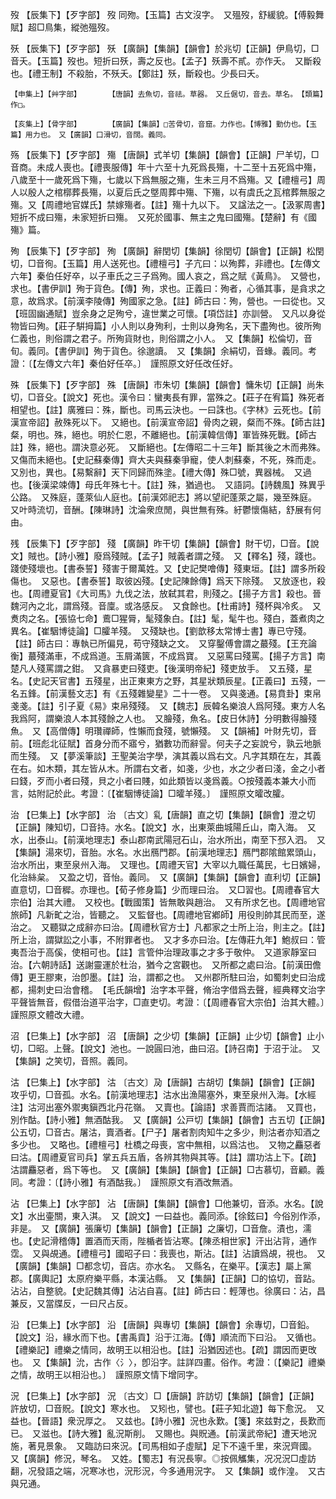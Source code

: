 <!-- { "loadSidebar": true } -->
歿	【辰集下】【歹字部】	歿	同歾。【玉篇】古文沒字。　又殟歿，舒緩貌。【傅毅舞賦】超□鳥集，縱弛殟歿。

殀	【辰集下】【歹字部】	殀	【廣韻】【集韻】【韻會】於兆切【正韻】伊鳥切，□音夭。【玉篇】歿也。短折曰殀，壽之反也。【孟子】殀壽不貳。亦作夭。　又斷殺也。【禮王制】不殺胎，不殀夭。【鄭註】殀，斷殺也。少長曰夭。

	【申集上】【艸字部】		【唐韻】去魚切，音祛。草器。　又丘倨切，音去。草名。　【類篇】作□。

	【亥集上】【骨字部】		【廣韻】【集韻】□苦骨切，音窟。力作也。【博雅】勤仂也。【玉篇】用力也。　又【廣韻】口滑切，音闊。義同。

殇	【辰集下】【歹字部】	殤	【唐韻】式羊切【集韻】【韻會】【正韻】尸羊切，□音商。未成人喪也。【禮喪服傳】年十六至十九死爲長殤，十二至十五死爲中殤，八歲至十一歲死爲下殤，七歲以下爲無服之殤，生未三月不爲殤。又【禮檀弓】周人以殷人之棺槨葬長殤，以夏后氏之墍周葬中殤、下殤，以有虞氏之瓦棺葬無服之殤。又【周禮地官媒氏】禁嫁殤者。【註】殤十九以下。　又諡法之一。【汲冢周書】短折不成曰殤，未家短折曰殤。　又死於國事、無主之鬼曰國殤。【楚辭】有《國殤》篇。

殉	【辰集下】【歹字部】	殉	【廣韻】辭閏切【集韻】徐閏切【韻會】【正韻】松閏切，□音徇。【玉篇】用人送死也。【禮檀弓】子亢曰：以殉葬，非禮也。【左傳文六年】秦伯任好卒，以子車氏之三子爲殉。國人哀之，爲之賦《黃鳥》。　又營也，求也。【書伊訓】殉于貨色。【傳】殉，求也。正義曰：殉者，心循其事，是貪求之意，故爲求。【前漢李陵傳】殉國家之急。【註】師古曰：殉，營也。一曰從也。又【班固幽通賦】豈余身之足殉兮，違世業之可懷。【項岱註】亦訓營。　又凡以身從物皆曰殉。【莊子騈拇篇】小人則以身殉利，士則以身殉名，天下盡殉也。彼所殉仁義也，則俗謂之君子。所殉貨財也，則俗謂之小人。　又【集韻】松倫切，音旬。義同。【書伊訓】殉于貨色。徐邈讀。　又【集韻】余絹切，音蝝。義同。考證：〔【左傳文六年】秦伯好任卒。〕　謹照原文好任改任好。 

殊	【辰集下】【歹字部】	殊	【唐韻】市朱切【集韻】【韻會】慵朱切【正韻】尚朱切，□音殳。【說文】死也。漢令曰：蠻夷長有罪，當殊之。【莊子在宥篇】殊死者相望也。【註】廣雅曰：殊，斷也。司馬云決也。一曰誅也。《字林》云死也。【前漢宣帝詔】赦殊死以下。　又絕也。【前漢宣帝詔】骨肉之親，粲而不殊。【師古註】粲，明也。殊，絕也。明於仁恩，不離絕也。【前漢韓信傳】軍皆殊死戰。【師古註】殊，絕也。謂決意必死。　又斷絕也。【左傳昭二十三年】斷其後之木而弗殊。　又傷而未絕也。【史記蘇秦傳】齊大夫與蘇秦爭寵，使人刺蘇秦，不死，殊而走。　又別也，異也。【易繫辭】天下同歸而殊塗。【禮大傳】殊□號，異器械。　又過也。【後漢梁竦傳】母氏年殊七十。【註】殊，猶過也。　又語詞。【詩魏風】殊異乎公路。　又殊庭，蓬萊仙人庭也。【前漢郊祀志】將以望祀蓬萊之屬，幾至殊庭。　又叶時流切，音酬。【陳琳詩】沈淪衆庶閒，與世無有殊。紆鬱懷傷結，舒展有何由。

残	【辰集下】【歹字部】	殘	【廣韻】昨干切【集韻】【韻會】財干切，□音。【說文】賊也。【詩小雅】廢爲殘賊。【孟子】賊義者謂之殘。　又【釋名】殘，踐也。踐使殘壞也。【書泰誓】殘害于爾萬姓。又【史記樊噲傳】殘東垣。【註】謂多所殺傷也。　又惡也。【書泰誓】取彼凶殘。【史記陳餘傳】爲天下除殘。　又放逐也，殺也。【周禮夏官】《大司馬》九伐之法，放弑其君，則殘之。【揚子方言】殺也。晉魏河內之北，謂爲殘。音廩。或洛感反。　又食餘也。【杜甫詩】殘杯與冷炙。　又煑肉之名。【張協七命】鷰□猩脣，髦殘象白。【註】髦，髦牛也。殘白，蓋煮肉之異名。【崔駰博徒論】□臛羊殘。　又殘缺也。【劉歆移太常博士書】專已守殘。【註】師古曰：專執已所偏見，苟守殘缺之文。　又穿鑿傅會謂之蕞殘。【王充論衡】蕞殘滿車，不成爲道。玉屑滿篋，不成爲寶。　又惡罵曰殘罵。【揚子方言】南楚凡人殘罵謂之鉗。　又貪暴吏曰殘吏。【後漢明帝紀】殘吏放手。　又五殘，星名。【史記天官書】五殘星，出正東東方之野，其星狀類辰星。【正義曰】五殘，一名五鋒。【前漢藝文志】有《五殘雜變星》二十一卷。　又與戔通。【易賁卦】束帛戔戔。【註】引子夏《易》束帛殘殘。　又【魏志】辰韓名樂浪人爲阿殘。東方人名我爲阿，謂樂浪人本其殘餘之人也。　又膾殘，魚名。【皮日休詩】分明數得膾殘魚。　又【高僧傳】明瓚禪師，性懶而食殘，號懶殘。　又【韻補】叶財先切，音前。【班彪北征賦】首身分而不寤兮，猶數功而辭諐。何夫子之妄說兮，孰云地脈而生殘。　又【夢溪筆談】王聖美治字學，演其義以爲右文。凡字其類在左，其義在右。如木類，其左皆从木。所謂右文者，如戔，少也，水之少者曰淺，金之小者曰錢，歹而小者曰殘，貝之小者曰賤，如此類皆以戔爲義。○按殘義本兼大小而言，姑附記於此。考證：〔【崔駰博徒論】□曤羊殘。〕　謹照原文曤改臛。 

治	【巳集上】【水字部】	治	〔古文〕乿【唐韻】直之切【集韻】【韻會】澄之切【正韻】陳知切，□音持。水名。【說文】水，出東萊曲城陽丘山，南入海。　又水，出泰山。【前漢地理志】泰山郡南武陽冠石山，治水所出，南至下邳入泗。　又【集韻】湯來切，音胎。水名。水出鴈門郡。【前漢地理志】鴈門郡隂館累頭山，治水所出，東至泉州入海。　又理也。【周禮天官】大宰以九職任萬民，七日嬪婦，化治絲枲。　又盈之切，音怡。義同。　又【廣韻】【集韻】【韻會】直利切【正韻】直意切，□音穉。亦理也。【荀子修身篇】少而理曰治。　又□習也。【周禮春官大宗伯】治其大禮。　又校也。【戰國策】皆無敢與趙治。　又有所求乞也。【周禮地官旅師】凡新甿之治，皆聽之。　又監督也。【周禮地官鄕師】用役則帥其民而至，遂治之。　又聽獄之成辭亦曰治。【周禮秋官方士】凡都家之士所上治，則主之。【註】所上治，謂獄訟之小事，不附罪者也。　又才多亦曰治。【左傳莊九年】鮑叔曰：管夷吾治于高傒，使相可也。【註】言管仲治理政事之才多于敬仲。　又道家靜室曰治。【六朝詩話】送謝靈運於杜治，猶今之宮觀也。　又所都之處曰治。【前漢田儋傳】更王膠東，治卽墨。【註】治，謂都之也。　又州郡所駐曰治，如蜀刺史曰治成都，揚刺史曰治會稽。　【毛氏韻增】治字本平聲，脩治字借爲去聲，經典釋文治字平聲皆無音，假借治道平治字，□直吏切。考證：〔【周禮春官大宗伯】治其大體。〕　謹照原文體改大禮。 

沼	【巳集上】【水字部】	沼	【唐韻】之少切【集韻】【正韻】止少切【韻會】止小切，□昭。上聲。【說文】池也。一說圓曰池，曲曰沼。【詩召南】于沼于沚。　又【集韻】之笑切，音照。義同。

沽	【巳集上】【水字部】	沽	〔古文〕夃【唐韻】古胡切【集韻】【韻會】【正韻】攻乎切，□音孤。水名。【前漢地理志】沽水出漁陽塞外，東至泉州入海。【水經注】沽河出塞外禦夷鎭西北丹花嶺。　又賣也。【論語】求善賈而沽諸。　又買也，別作酤。【詩小雅】無酒酤我。　又【廣韻】公戸切【集韻】【韻會】古五切【正韻】公五切，□音古。屠沽，賣酒者。【尸子】屠者割肉知牛之多少，則沽者亦知酒之多少也。　又略也。【禮檀弓】杜橋之母喪，宮中無相，以爲沽也。　又物之麤惡者曰沽。【周禮夏官司兵】掌五兵五盾，各辨其物與其等。【註】謂功沽上下。【疏】沽謂麤惡者，爲下等也。　又【廣韻】【集韻】【韻會】【正韻】□古慕切，音顧。義同。考證：〔【詩小雅】有酒酤我。〕　謹照原文有酒改無酒。 

沾	【巳集上】【水字部】	沾	【唐韻】【集韻】【韻會】□他兼切，音添。水名。【說文】水出壷關，東入淇。　又【說文】一曰益也。義同添。【徐鉉曰】今俗別作添，非是。　又【廣韻】張廉切【集韻】【韻會】【正韻】之廉切，□音詹。漬也，濡也。【史記滑稽傳】置酒而天雨，陛楯者皆沾寒。【陳丞相世家】汗出沾背，通作霑。　又與覘通。【禮檀弓】國昭子曰：我喪也，斯沾。【註】沾讀爲覘，視也。　又【廣韻】【集韻】□都念切，音店。亦水名。　又縣名，在樂平。【漢志】屬上黨郡。【廣輿記】太原府樂平縣，本漢沾縣。　又【集韻】【正韻】□的協切，音跕。沾沾，自整貌。【史記魏其傳】沾沾自喜。【註】師古曰：輕薄也。徐廣曰：沾，昌兼反，又當牒反，一曰尺占反。

沿	【巳集上】【水字部】	沿	【唐韻】與專切【集韻】【韻會】余專切，□音鉛。【說文】沿，緣水而下也。【書禹貢】沿于江海。【傳】順流而下曰沿。　又循也。【禮樂記】禮樂之情同，故明王以相沿也。【註】沿猶因述也。【疏】謂因而更攺也。　又【集韻】沇，古作〈氵〉，卽沿字。註詳四畫。俗作。考證：〔【樂記】禮樂之情，故明王以相沿也。〕　謹照原文情下增同字。 

況	【巳集上】【水字部】	況	〔古文〕□【唐韻】許訪切【集韻】【韻會】【正韻】許放切，□音貺。【說文】寒水也。　又矧也，譬也。【莊子知北遊】每下愈況。　又益也。【晉語】衆況厚之。　又兹也。【詩小雅】況也永歎。【箋】來兹對之，長歎而已。　又滋也。【詩大雅】亂況斯削。　又賜也。與貺通。【前漢武帝紀】遭天地況施，著見景象。　又臨訪曰來況。【司馬相如子虛賦】足下不遠千里，來況齊國。　又【廣韻】修況，琴名。　又姓。【蜀志】有況長寧。◎按佩觿集，况况況□虛訪翻，况發語之端，况寒冰也，況形況，今多通用況字。　又【集韻】或作湟。　又古與兄通。

